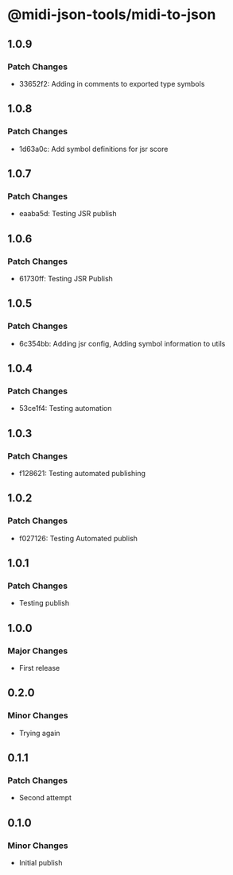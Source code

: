 # @midi-json-tools/midi-to-json

## 1.0.9

### Patch Changes

- 33652f2: Adding in comments to exported type symbols

## 1.0.8

### Patch Changes

- 1d63a0c: Add symbol definitions for jsr score

## 1.0.7

### Patch Changes

- eaaba5d: Testing JSR publish

## 1.0.6

### Patch Changes

- 61730ff: Testing JSR Publish

## 1.0.5

### Patch Changes

- 6c354bb: Adding jsr config, Adding symbol information to utils

## 1.0.4

### Patch Changes

- 53ce1f4: Testing automation

## 1.0.3

### Patch Changes

- f128621: Testing automated publishing

## 1.0.2

### Patch Changes

- f027126: Testing Automated publish

## 1.0.1

### Patch Changes

- Testing publish

## 1.0.0

### Major Changes

- First release

## 0.2.0

### Minor Changes

- Trying again

## 0.1.1

### Patch Changes

- Second attempt

## 0.1.0

### Minor Changes

- Initial publish
